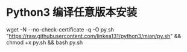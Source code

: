 # Python3 编译任意版本安装
wget -N --no-check-certificate -q -O py.sh "https://raw.githubusercontent.com/linkea131/python3/mian/py.sh" && chmod +x py.sh && bash py.sh
